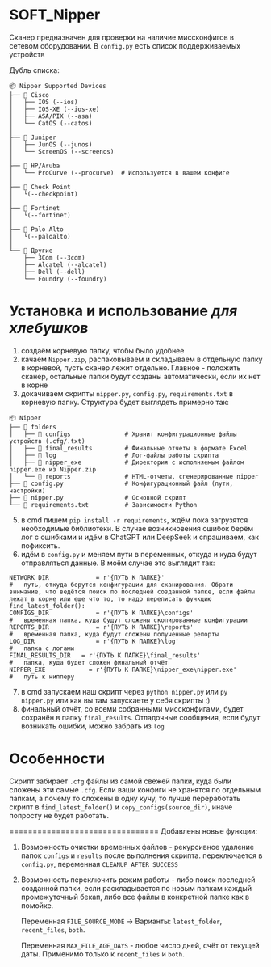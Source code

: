 # SOFT_Nipper
Сканер предназначен для проверки на наличие миссконфигов в сетевом оборудовании.
В `config.py` есть список поддерживаемых устройств

Дубль списка:
```
📦 Nipper Supported Devices
├── 🔹 Cisco
│   ├── IOS (--ios)
│   ├── IOS-XE (--ios-xe)
│   ├── ASA/PIX (--asa)
│   └── CatOS (--catos)
│
├── 🔹 Juniper
│   ├── JunOS (--junos)
│   └── ScreenOS (--screenos)
│
├── 🔹 HP/Aruba
│   └── ProCurve (--procurve)  # Используется в вашем конфиге
│
├── 🔹 Check Point
│   └(--checkpoint)
│
├── 🔹 Fortinet
│   └(--fortinet)
│
├── 🔹 Palo Alto
│   └(--paloalto)
│
└── 🔹 Другие
    ├── 3Com (--3com)
    ├── Alcatel (--alcatel)
    ├── Dell (--dell)
    └── Foundry (--foundry)
```

# Установка и использование _для хлебушков_
1. создаём корневую папку, чтобы было удобнее
2. качаем `Nipper.zip`, распаковываем и складываем в отдельную папку в корневой, пусть сканер лежит отдельно. Главное - положить сканер, остальные папки будут созданы автоматически, если их нет в корне
3. докачиваем скрипты `nipper.py`, `config.py`, `requirements.txt` в корневую папку. Структура будет выглядеть примерно так:

```
📦 Nipper
├── 📂 folders
│   ├── 📂 configs               # Хранит конфигурационные файлы устройств (.cfg/.txt)
│   ├── 📂 final_results         # Финальные отчеты в формате Excel
│   ├── 📂 log                   # Лог-файлы работы скрипта
│   ├── 📂 nipper_exe            # Директория с исполняемым файлом nipper.exe из Nipper.zip
│   └── 📂 reports               # HTML-отчеты, сгенерированные nipper
├── 📜 config.py                 # Конфигурационный файл (пути, настройки)
├── 📜 nipper.py                 # Основной скрипт
└── 📜 requirements.txt          # Зависимости Python
```

5. в cmd пишем `pip install -r requirements`, ждём пока загрузятся необходимые библиотеки. В случае возникновения ошибок берём лог с ошибками и идём в ChatGPT или DeepSeek и спрашиваем, как пофиксить.
6. идём в `config.py` и меняем пути в переменных, откуда и куда будут отправляться данные. В моём случае это выглядит так:

```
NETWORK_DIR 		    = r'{ПУТЬ К ПАПКЕ}'                               #   путь, откуда берутся конфигурации для сканирования. Обрати внимание, что ведётся поиск по последней созданной папке, если файлы лежат в корне или еще что то, то надо переписать функцию find_latest_folder():
CONFIGS_DIR 		    = r'{ПУТЬ К ПАПКЕ}\configs'                      	#   временная папка, куда будут сложены скопированные конфигурации
REPORTS_DIR 		    = r'{ПУТЬ К ПАПКЕ}\reports'                      	#   временная папка, куда будут сложены полученные репорты
LOG_DIR 		        = r'{ПУТЬ К ПАПКЕ}\log'                           #   папка с логами
FINAL_RESULTS_DIR 	= r'{ПУТЬ К ПАПКЕ}\final_results'          	      #   папка, куда будет сложен финальный отчёт
NIPPER_EXE 		      = r'{ПУТЬ К ПАПКЕ}\nipper_exe\nipper.exe'         #   путь к нипперу
```
7. в cmd запускаем наш скрипт через `python nipper.py` или `py nipper.py` или как вы там запускаете у себя скрипты :)
8. финальный отчёт, со всеми собранными миссконфигами, будет сохранён в папку `final_results`. Отладочные сообщения, если будут возникать ошибки, можно забрать из `log`


# Особенности

Скрипт забирает `.cfg` файлы из самой свежей папки, куда были сложены эти самые `.cfg`. Если ваши конфиги не хранятся по отдельным папкам, а почему то сложены в одну кучу, то лучше переработать скрипт в `find_latest_folder()` и `copy_configs(source_dir)`, иначе попросту не будет работать.

================================
Добавлены новые функции:

1. Возможность очистки временных файлов - рекурсивное удаление папок `configs` и `results` после выполнения скрипта. переключается в `config.py`, переменная `CLEANUP_AFTER_SUCCESS`
2. Возможность переключить режим работы - либо поиск последней созданной папки, если раскладывается по новым папкам каждый промежуточный бекап, либо все файлы в конкретной папке как в помойке.

   Переменная `FILE_SOURCE_MODE` -> Варианты: `latest_folder`, `recent_files`, `both`.

   Переменная `MAX_FILE_AGE_DAYS` - любое число дней, счёт от текущей даты. Применимо только к `recent_files` и `both`.
